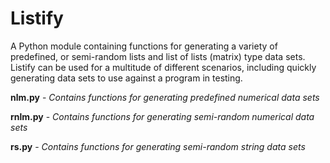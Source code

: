 # Listify

A Python module containing functions for generating a variety of predefined, or semi-random lists and list of lists (matrix) type data sets. Listify can be used for a multitude of different scenarios, including quickly generating data sets to use against a program in testing.

**nlm.py** - *Contains functions for generating predefined numerical data sets*

**rnlm.py** - *Contains functions for generating semi-random numerical data sets*

**rs.py** - *Contains functions for generating semi-random string data sets*


